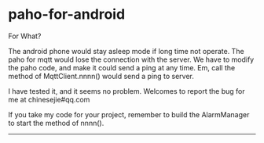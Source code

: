 paho-for-android
================
For What?

The android phone would stay asleep mode if long time not operate. The paho for mqtt would lose the connection with the server.
We have to modify the paho code, and make it could send a ping at any time. 
Em, call the method of MqttClient.nnnn() would send a ping to server. 

I have tested it, and it seems no problem. Welcomes to report the bug for me at chinesejie#qq.com

If you take my code for your project, remember to build the AlarmManager to start the method of nnnn().

---
